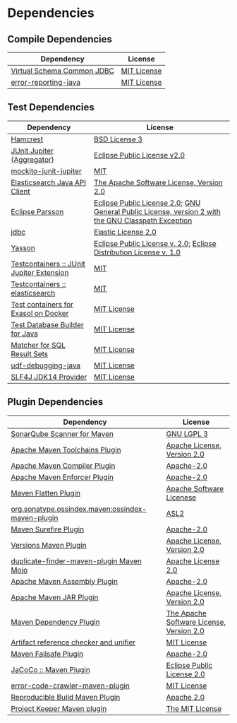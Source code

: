 <!-- @formatter:off -->
# Dependencies

## Compile Dependencies

| Dependency                      | License          |
| ------------------------------- | ---------------- |
| [Virtual Schema Common JDBC][0] | [MIT License][1] |
| [error-reporting-java][2]       | [MIT License][3] |

## Test Dependencies

| Dependency                                      | License                                                                                                        |
| ----------------------------------------------- | -------------------------------------------------------------------------------------------------------------- |
| [Hamcrest][4]                                   | [BSD License 3][5]                                                                                             |
| [JUnit Jupiter (Aggregator)][6]                 | [Eclipse Public License v2.0][7]                                                                               |
| [mockito-junit-jupiter][8]                      | [MIT][9]                                                                                                       |
| [Elasticsearch Java API Client][10]             | [The Apache Software License, Version 2.0][11]                                                                 |
| [Eclipse Parsson][12]                           | [Eclipse Public License 2.0][13]; [GNU General Public License, version 2 with the GNU Classpath Exception][14] |
| [jdbc][15]                                      | [Elastic License 2.0][16]                                                                                      |
| [Yasson][17]                                    | [Eclipse Public License v. 2.0][18]; [Eclipse Distribution License v. 1.0][19]                                 |
| [Testcontainers :: JUnit Jupiter Extension][20] | [MIT][21]                                                                                                      |
| [Testcontainers :: elasticsearch][20]           | [MIT][21]                                                                                                      |
| [Test containers for Exasol on Docker][22]      | [MIT License][23]                                                                                              |
| [Test Database Builder for Java][24]            | [MIT License][25]                                                                                              |
| [Matcher for SQL Result Sets][26]               | [MIT License][27]                                                                                              |
| [udf-debugging-java][28]                        | [MIT License][29]                                                                                              |
| [SLF4J JDK14 Provider][30]                      | [MIT License][31]                                                                                              |

## Plugin Dependencies

| Dependency                                              | License                                        |
| ------------------------------------------------------- | ---------------------------------------------- |
| [SonarQube Scanner for Maven][32]                       | [GNU LGPL 3][33]                               |
| [Apache Maven Toolchains Plugin][34]                    | [Apache License, Version 2.0][11]              |
| [Apache Maven Compiler Plugin][35]                      | [Apache-2.0][11]                               |
| [Apache Maven Enforcer Plugin][36]                      | [Apache-2.0][11]                               |
| [Maven Flatten Plugin][37]                              | [Apache Software Licenese][11]                 |
| [org.sonatype.ossindex.maven:ossindex-maven-plugin][38] | [ASL2][39]                                     |
| [Maven Surefire Plugin][40]                             | [Apache-2.0][11]                               |
| [Versions Maven Plugin][41]                             | [Apache License, Version 2.0][11]              |
| [duplicate-finder-maven-plugin Maven Mojo][42]          | [Apache License 2.0][43]                       |
| [Apache Maven Assembly Plugin][44]                      | [Apache-2.0][11]                               |
| [Apache Maven JAR Plugin][45]                           | [Apache License, Version 2.0][11]              |
| [Maven Dependency Plugin][46]                           | [The Apache Software License, Version 2.0][39] |
| [Artifact reference checker and unifier][47]            | [MIT License][48]                              |
| [Maven Failsafe Plugin][49]                             | [Apache-2.0][11]                               |
| [JaCoCo :: Maven Plugin][50]                            | [Eclipse Public License 2.0][51]               |
| [error-code-crawler-maven-plugin][52]                   | [MIT License][53]                              |
| [Reproducible Build Maven Plugin][54]                   | [Apache 2.0][39]                               |
| [Project Keeper Maven plugin][55]                       | [The MIT License][56]                          |

[0]: https://github.com/exasol/virtual-schema-common-jdbc/
[1]: https://github.com/exasol/virtual-schema-common-jdbc/blob/main/LICENSE
[2]: https://github.com/exasol/error-reporting-java/
[3]: https://github.com/exasol/error-reporting-java/blob/main/LICENSE
[4]: http://hamcrest.org/JavaHamcrest/
[5]: http://opensource.org/licenses/BSD-3-Clause
[6]: https://junit.org/junit5/
[7]: https://www.eclipse.org/legal/epl-v20.html
[8]: https://github.com/mockito/mockito
[9]: https://opensource.org/licenses/MIT
[10]: https://github.com/elastic/elasticsearch-java/
[11]: https://www.apache.org/licenses/LICENSE-2.0.txt
[12]: https://github.com/eclipse-ee4j/parsson
[13]: https://projects.eclipse.org/license/epl-2.0
[14]: https://projects.eclipse.org/license/secondary-gpl-2.0-cp
[15]: https://github.com/elastic/elasticsearch
[16]: https://raw.githubusercontent.com/elastic/elasticsearch/v8.12.2/licenses/ELASTIC-LICENSE-2.0.txt
[17]: https://projects.eclipse.org/projects/ee4j.yasson
[18]: http://www.eclipse.org/legal/epl-v20.html
[19]: http://www.eclipse.org/org/documents/edl-v10.php
[20]: https://java.testcontainers.org
[21]: http://opensource.org/licenses/MIT
[22]: https://github.com/exasol/exasol-testcontainers/
[23]: https://github.com/exasol/exasol-testcontainers/blob/main/LICENSE
[24]: https://github.com/exasol/test-db-builder-java/
[25]: https://github.com/exasol/test-db-builder-java/blob/main/LICENSE
[26]: https://github.com/exasol/hamcrest-resultset-matcher/
[27]: https://github.com/exasol/hamcrest-resultset-matcher/blob/main/LICENSE
[28]: https://github.com/exasol/udf-debugging-java/
[29]: https://github.com/exasol/udf-debugging-java/blob/main/LICENSE
[30]: http://www.slf4j.org
[31]: http://www.opensource.org/licenses/mit-license.php
[32]: http://sonarsource.github.io/sonar-scanner-maven/
[33]: http://www.gnu.org/licenses/lgpl.txt
[34]: https://maven.apache.org/plugins/maven-toolchains-plugin/
[35]: https://maven.apache.org/plugins/maven-compiler-plugin/
[36]: https://maven.apache.org/enforcer/maven-enforcer-plugin/
[37]: https://www.mojohaus.org/flatten-maven-plugin/
[38]: https://sonatype.github.io/ossindex-maven/maven-plugin/
[39]: http://www.apache.org/licenses/LICENSE-2.0.txt
[40]: https://maven.apache.org/surefire/maven-surefire-plugin/
[41]: https://www.mojohaus.org/versions/versions-maven-plugin/
[42]: https://basepom.github.io/duplicate-finder-maven-plugin
[43]: http://www.apache.org/licenses/LICENSE-2.0.html
[44]: https://maven.apache.org/plugins/maven-assembly-plugin/
[45]: https://maven.apache.org/plugins/maven-jar-plugin/
[46]: http://maven.apache.org/plugins/maven-dependency-plugin/
[47]: https://github.com/exasol/artifact-reference-checker-maven-plugin/
[48]: https://github.com/exasol/artifact-reference-checker-maven-plugin/blob/main/LICENSE
[49]: https://maven.apache.org/surefire/maven-failsafe-plugin/
[50]: https://www.jacoco.org/jacoco/trunk/doc/maven.html
[51]: https://www.eclipse.org/legal/epl-2.0/
[52]: https://github.com/exasol/error-code-crawler-maven-plugin/
[53]: https://github.com/exasol/error-code-crawler-maven-plugin/blob/main/LICENSE
[54]: http://zlika.github.io/reproducible-build-maven-plugin
[55]: https://github.com/exasol/project-keeper/
[56]: https://github.com/exasol/project-keeper/blob/main/LICENSE
